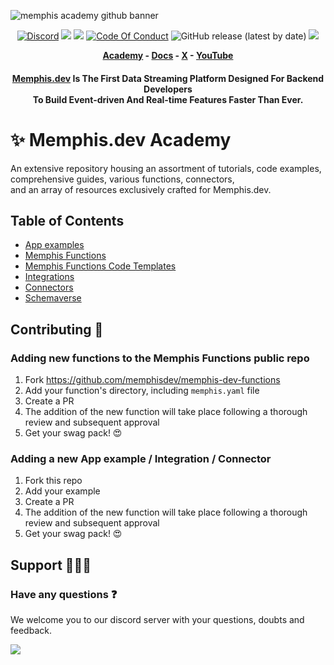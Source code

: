 ![memphis academy github banner](https://github.com/memphisdev/memphis-dev-academy/assets/70286779/7836f50f-69f8-4b07-84ec-3a59f5958f85)

<p align="center">
<a href="https://memphis.dev/discord"><img src="https://img.shields.io/discord/963333392844328961?color=6557ff&label=discord" alt="Discord"></a>
<a href="https://github.com/memphisdev/memphis/issues?q=is%3Aissue+is%3Aclosed"><img src="https://img.shields.io/github/issues-closed/memphisdev/memphis?color=6557ff"></a> 
  <img src="https://img.shields.io/npm/dw/memphis-dev?color=ffc633&label=installations">
<a href="https://github.com/memphisdev/memphis/blob/master/CODE_OF_CONDUCT.md"><img src="https://img.shields.io/badge/Code%20of%20Conduct-v1.0-ff69b4.svg?color=ffc633" alt="Code Of Conduct"></a> 
<img alt="GitHub release (latest by date)" src="https://img.shields.io/github/v/release/memphisdev/memphis?color=61dfc6">
<img src="https://img.shields.io/github/last-commit/memphisdev/memphis?color=61dfc6&label=last%20commit">
</p>

 <b><p align="center">
  <a href="github.com/memphisdev/memphis-dev-academy">Academy</a> - <a href="https://memphis.dev/docs/">Docs</a> - <a href="https://twitter.com/Memphis_Dev">X</a> - <a href="https://www.youtube.com/channel/UCVdMDLCSxXOqtgrBaRUHKKg">YouTube</a>
</p></b>

<div align="center">

  <h4>

**[Memphis.dev](https://memphis.dev)** Is The First Data Streaming Platform Designed For Backend Developers<br>
To Build Event-driven And Real-time Features Faster Than Ever.<br>
  
</div>

# :sparkles: Memphis.dev Academy
An extensive repository housing an assortment of tutorials, code examples, comprehensive guides, various functions, connectors,<br>
and an array of resources exclusively crafted for Memphis.dev.

## Table of Contents

- [App examples](https://github.com/memphisdev/memphis-dev-academy/tree/master/code-examples)
- [Memphis Functions](https://github.com/memphisdev/memphis-dev-functions/tree/master)
- [Memphis Functions Code Templates](https://github.com/memphisdev/memphis-dev-academy/tree/master/memphis-functions)
- [Integrations](https://github.com/memphisdev/memphis-dev-academy/tree/master/integrations/nats)
- [Connectors](https://github.com/memphisdev/memphis-dev-academy/tree/master/connectors)
- [Schemaverse](https://github.com/memphisdev/memphis-dev-academy/tree/master/schemaverse)

## Contributing :yellow_heart:

### Adding new functions to the Memphis Functions public repo
1. Fork https://github.com/memphisdev/memphis-dev-functions
2. Add your function's directory, including `memphis.yaml` file
3. Create a PR
4. The addition of the new function will take place following a thorough review and subsequent approval
5. Get your swag pack! :heart_eyes:

### Adding a new App example / Integration / Connector
1. Fork this repo
2. Add your example
3. Create a PR
4. The addition of the new function will take place following a thorough review and subsequent approval
5. Get your swag pack! :heart_eyes:

## Support 🙋‍♂️🤝

### Have any questions ❓

We welcome you to our discord server with your questions, doubts and feedback.

<a href="https://memphis.dev/discord"><img src="https://amplication.com/images/discord_banner_purple.svg"/></a>
